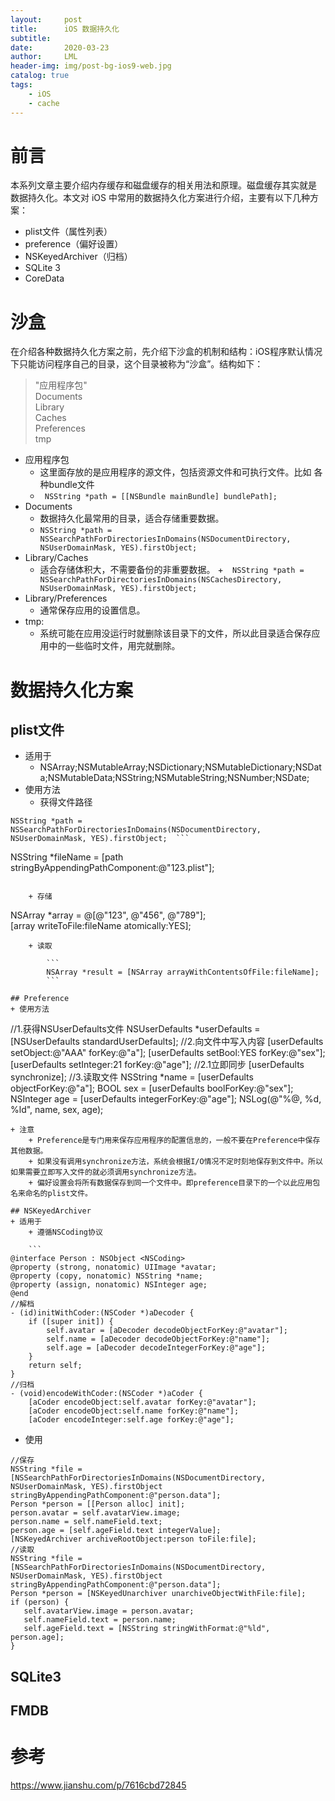 ```yaml
---
layout:     post
title:      iOS 数据持久化
subtitle:   
date:       2020-03-23
author:     LML
header-img: img/post-bg-ios9-web.jpg
catalog: true
tags:
    - iOS
    - cache
---
```


# 前言
本系列文章主要介绍内存缓存和磁盘缓存的相关用法和原理。磁盘缓存其实就是 数据持久化。本文对 iOS 中常用的数据持久化方案进行介绍，主要有以下几种方案：  

- plist文件（属性列表）
- preference（偏好设置）
- NSKeyedArchiver（归档）
- SQLite 3
- CoreData

# 沙盒
在介绍各种数据持久化方案之前，先介绍下沙盒的机制和结构：iOS程序默认情况下只能访问程序自己的目录，这个目录被称为“沙盒”。结构如下：
>"应用程序包"  
Documents  
Library  
    Caches  
    Preferences  
tmp  

+ 应用程序包
	+ 这里面存放的是应用程序的源文件，包括资源文件和可执行文件。比如 各种bundle文件
	+ ``` NSString *path = [[NSBundle mainBundle] bundlePath];```
+ Documents
	+ 数据持久化最常用的目录，适合存储重要数据。 
	+ ``` NSString *path = NSSearchPathForDirectoriesInDomains(NSDocumentDirectory, NSUserDomainMask, YES).firstObject; ```
+ Library/Caches
	+ 适合存储体积大，不需要备份的非重要数据。
	+```  NSString *path = NSSearchPathForDirectoriesInDomains(NSCachesDirectory, NSUserDomainMask, YES).firstObject;```
+ Library/Preferences
	+ 通常保存应用的设置信息。
+ tmp: 
	+ 系统可能在应用没运行时就删除该目录下的文件，所以此目录适合保存应用中的一些临时文件，用完就删除。

# 数据持久化方案
## plist文件
+ 适用于
	+ NSArray;NSMutableArray;NSDictionary;NSMutableDictionary;NSData;NSMutableData;NSString;NSMutableString;NSNumber;NSDate; 
+ 使用方法
	+ 获得文件路径  
```  
NSString *path = NSSearchPathForDirectoriesInDomains(NSDocumentDirectory, NSUserDomainMask, YES).firstObject;  ```  
```  
NSString *fileName = [path stringByAppendingPathComponent:@"123.plist"];  
```

	+ 存储  
```  
NSArray *array = @[@"123", @"456", @"789"];  
[array writeToFile:fileName atomically:YES];
```  
	+ 读取

		```  
		NSArray *result = [NSArray arrayWithContentsOfFile:fileName];
		```  
	
## Preference
+ 使用方法  

```  
//1.获得NSUserDefaults文件
NSUserDefaults *userDefaults = [NSUserDefaults standardUserDefaults];
//2.向文件中写入内容
[userDefaults setObject:@"AAA" forKey:@"a"];
[userDefaults setBool:YES forKey:@"sex"];
[userDefaults setInteger:21 forKey:@"age"];
//2.1立即同步
[userDefaults synchronize];
//3.读取文件
NSString *name = [userDefaults objectForKey:@"a"];
BOOL sex = [userDefaults boolForKey:@"sex"];
NSInteger age = [userDefaults integerForKey:@"age"];
NSLog(@"%@, %d, %ld", name, sex, age);  
```  
+ 注意
	+ Preference是专门用来保存应用程序的配置信息的，一般不要在Preference中保存其他数据。
	+ 如果没有调用synchronize方法，系统会根据I/O情况不定时刻地保存到文件中。所以如果需要立即写入文件的就必须调用synchronize方法。
	+ 偏好设置会将所有数据保存到同一个文件中。即preference目录下的一个以此应用包名来命名的plist文件。

## NSKeyedArchiver
+ 适用于
	+ 遵循NSCoding协议

	```   
@interface Person : NSObject <NSCoding>
@property (strong, nonatomic) UIImage *avatar;
@property (copy, nonatomic) NSString *name;
@property (assign, nonatomic) NSInteger age;
@end
//解档
- (id)initWithCoder:(NSCoder *)aDecoder {
    if ([super init]) {
        self.avatar = [aDecoder decodeObjectForKey:@"avatar"];
        self.name = [aDecoder decodeObjectForKey:@"name"];
        self.age = [aDecoder decodeIntegerForKey:@"age"];
    }
    return self;
}
//归档
- (void)encodeWithCoder:(NSCoder *)aCoder {
    [aCoder encodeObject:self.avatar forKey:@"avatar"];
    [aCoder encodeObject:self.name forKey:@"name"];
    [aCoder encodeInteger:self.age forKey:@"age"];
```   
+ 使用  

```   
//保存
NSString *file = [NSSearchPathForDirectoriesInDomains(NSDocumentDirectory, NSUserDomainMask, YES).firstObject stringByAppendingPathComponent:@"person.data"];
Person *person = [[Person alloc] init];
person.avatar = self.avatarView.image;
person.name = self.nameField.text;
person.age = [self.ageField.text integerValue];
[NSKeyedArchiver archiveRootObject:person toFile:file];
//读取
NSString *file = [NSSearchPathForDirectoriesInDomains(NSDocumentDirectory, NSUserDomainMask, YES).firstObject stringByAppendingPathComponent:@"person.data"];
Person *person = [NSKeyedUnarchiver unarchiveObjectWithFile:file];
if (person) {
   self.avatarView.image = person.avatar;
   self.nameField.text = person.name;
   self.ageField.text = [NSString stringWithFormat:@"%ld", person.age];
}
```   
## SQLite3
## FMDB
# 参考
<https://www.jianshu.com/p/7616cbd72845>